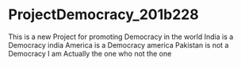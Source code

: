 # ProjectDemocracy_201b228
This is a new Project for promoting Democracy in the world 
India is a Democracy
india 
America is a Democracy 
america
Pakistan is not a Democracy 
I am Actually the one who not the one 

